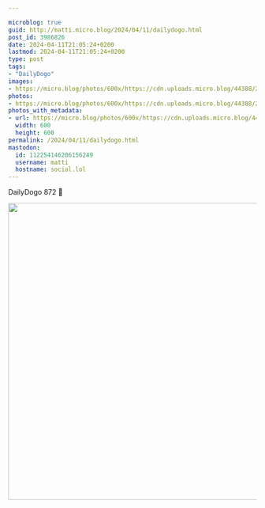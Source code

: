 ```yaml
---

microblog: true
guid: http://matti.micro.blog/2024/04/11/dailydogo.html
post_id: 3986826
date: 2024-04-11T21:05:24+0200
lastmod: 2024-04-11T21:05:24+0200
type: post
tags:
- "DailyDogo"
images:
- https://micro.blog/photos/600x/https://cdn.uploads.micro.blog/44388/2024/ec48de7863054f86a869b390816c4088.jpg
photos:
- https://micro.blog/photos/600x/https://cdn.uploads.micro.blog/44388/2024/ec48de7863054f86a869b390816c4088.jpg
photos_with_metadata:
- url: https://micro.blog/photos/600x/https://cdn.uploads.micro.blog/44388/2024/ec48de7863054f86a869b390816c4088.jpg
  width: 600
  height: 600
permalink: /2024/04/11/dailydogo.html
mastodon:
  id: 112254146206156249
  username: matti
  hostname: social.lol
---
```

DailyDogo 872 🐶

<img src="/media/uploads/2024/ec48de7863054f86a869b390816c4088.jpg" width="600" height="600" alt="" />
